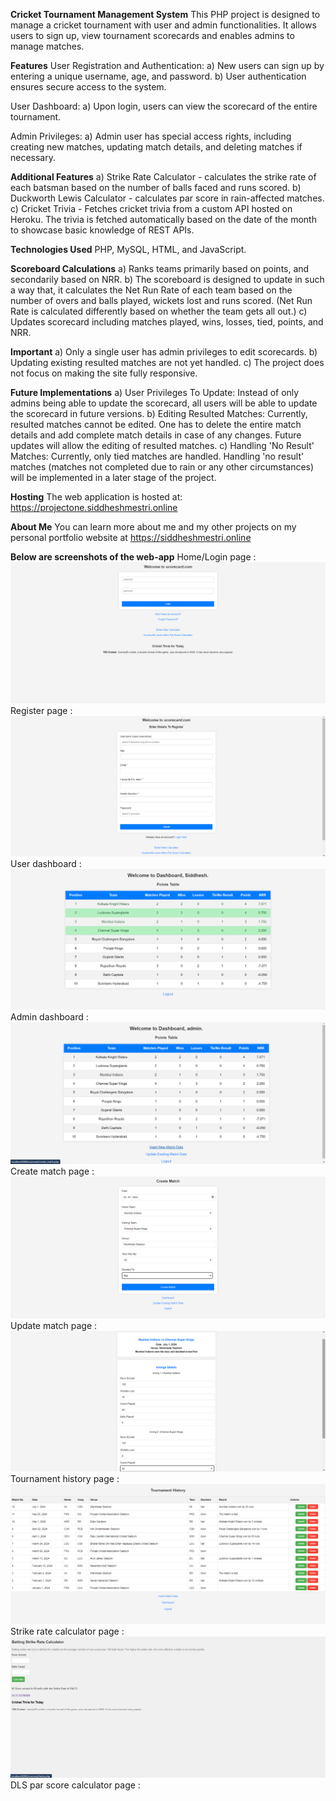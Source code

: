 **Cricket Tournament Management System**
This PHP project is designed to manage a cricket tournament with user and admin functionalities. It allows users to sign up, view tournament scorecards and enables admins to manage matches.

**Features**
User Registration and Authentication:
a) New users can sign up by entering a unique username, age, and password.
b) User authentication ensures secure access to the system.

User Dashboard:
a) Upon login, users can view the scorecard of the entire tournament.

Admin Privileges:
a) Admin user has special access rights, including creating new matches, updating match details, and deleting matches if necessary.

**Additional Features**
a) Strike Rate Calculator - calculates the strike rate of each batsman based on the number of balls faced and runs scored.
b) Duckworth Lewis Calculator - calculates par score in rain-affected matches.
c) Cricket Trivia - Fetches cricket trivia from a custom API hosted on Heroku. The trivia is fetched automatically based on the date of the month to showcase basic knowledge of REST APIs.

**Technologies Used**
PHP, MySQL, HTML, and JavaScript.

**Scoreboard Calculations**
a) Ranks teams primarily based on points, and secondarily based on NRR.
b) The scoreboard is designed to update in such a way that, it calculates the Net Run Rate of each team based on the number of overs and balls played, wickets lost and runs scored. (Net Run Rate is calculated differently based on whether the team gets all out.)
c) Updates scorecard including matches played, wins, losses, tied, points, and NRR.

**Important**
a) Only a single user has admin privileges to edit scorecards.
b) Updating existing resulted matches are not yet handled.
c) The project does not focus on making the site fully responsive.

**Future Implementations**
a) User Privileges To Update: Instead of only admins being able to update the scorecard, all users will be able to update the scorecard in future versions.
b) Editing Resulted Matches: Currently, resulted matches cannot be edited. One has to delete the entire match details and add complete match details in case of any changes. Future updates will allow the editing of resulted matches.
c) Handling 'No Result' Matches: Currently, only tied matches are handled. Handling 'no result' matches (matches not completed due to rain or any other circumstances) will be implemented in a later stage of the project.

**Hosting**
The web application is hosted at: https://projectone.siddheshmestri.online

**About Me**
You can learn more about me and my other projects on my personal portfolio website at https://siddheshmestri.online

**Below are screenshots of the web-app**
Home/Login page : ![Home/Login page](<screenshots/home page.png>)
Register page : ![Register page](<screenshots/register page.png>)
User dashboard : ![User dashboard](<screenshots/user dashboard.png>)
Admin dashboard : ![Admin dashboard](<screenshots/admin dashboard.png>)
Create match page : ![Create match page](<screenshots/create match.png>)
Update match page : ![Update match page](<screenshots/update match.png>)
Tournament history page : ![Tournament history page](<screenshots/tournament history page.png>)
Strike rate calculator page : ![Strike rate calculator page](<screenshots/strike rate calculator.png>)
DLS par score calculator page :
